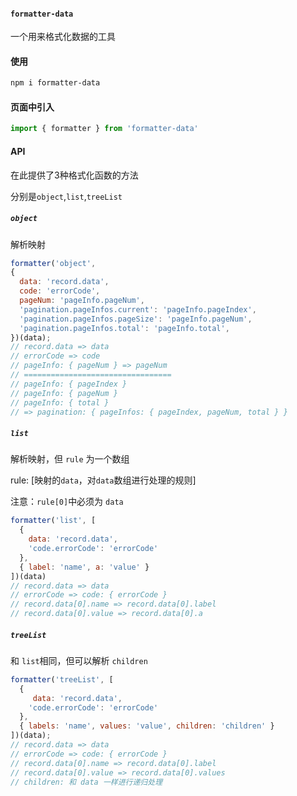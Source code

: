 #### `formatter-data`

一个用来格式化数据的工具

#### 使用

```bash
npm i formatter-data
```

#### 页面中引入

```javascript
import { formatter } from 'formatter-data'
```

#### API

在此提供了3种格式化函数的方法

分别是`object`,`list`,`treeList`

##### `object`

解析映射

```js
formatter('object',
{
  data: 'record.data',
  code: 'errorCode',
  pageNum: 'pageInfo.pageNum',
  'pagination.pageInfos.current': 'pageInfo.pageIndex',
  'pagination.pageInfos.pageSize': 'pageInfo.pageNum',
  'pagination.pageInfos.total': 'pageInfo.total',
})(data);
// record.data => data
// errorCode => code
// pageInfo: { pageNum } => pageNum
// =================================
// pageInfo: { pageIndex }
// pageInfo: { pageNum }
// pageInfo: { total } 
// => pagination: { pageInfos: { pageIndex, pageNum, total } }
```

##### `list`

解析映射，但 `rule` 为一个数组

rule: [映射的`data`，对`data`数组进行处理的规则]

注意：`rule[0]`中必须为 `data`

```js
formatter('list', [
  {
    data: 'record.data',
    'code.errorCode': 'errorCode'
  },
  { label: 'name', a: 'value' }
])(data)
// record.data => data
// errorCode => code: { errorCode }
// record.data[0].name => record.data[0].label
// record.data[0].value => record.data[0].a
```

##### `treeList`

和 `list`相同，但可以解析 `children`

```javascript
formatter('treeList', [
  { 
     data: 'record.data',
  	'code.errorCode': 'errorCode'
  },
  { labels: 'name', values: 'value', children: 'children' }
])(data);
// record.data => data
// errorCode => code: { errorCode }
// record.data[0].name => record.data[0].label
// record.data[0].value => record.data[0].values
// children: 和 data 一样进行递归处理
```